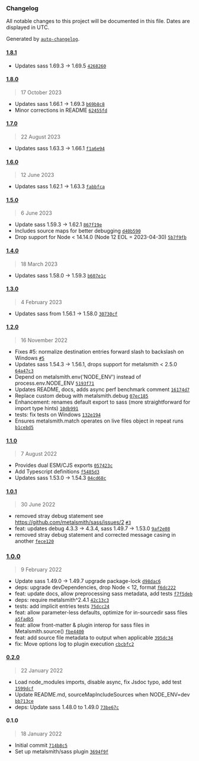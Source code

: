 ### Changelog

All notable changes to this project will be documented in this file. Dates are displayed in UTC.

Generated by [`auto-changelog`](https://github.com/CookPete/auto-changelog).

#### [1.8.1](https://github.com/metalsmith/sass/compare/1.8.0...1.8.1)

- Updates sass 1.69.3 -&gt; 1.69.5 [`4268260`](https://github.com/metalsmith/sass/commit/426826081315fad7a220408fa36abdb2976351aa)

#### [1.8.0](https://github.com/metalsmith/sass/compare/1.7.0...1.8.0)

> 17 October 2023

- Updates sass 1.66.1 -&gt; 1.69.3 [`b69b8c8`](https://github.com/metalsmith/sass/commit/b69b8c87e107ed3ecfb5a1e003b8bfe0bad739e9)
- Minor corrections in README [`62455fd`](https://github.com/metalsmith/sass/commit/62455fde7b673b86078a70807d257f9d8b9606eb)

#### [1.7.0](https://github.com/metalsmith/sass/compare/1.6.0...1.7.0)

> 22 August 2023

- Updates sass 1.63.3 -&gt; 1.66.1 [`f1a6e94`](https://github.com/metalsmith/sass/commit/f1a6e942d505440d88f92bf07aea26985762c7d6)

#### [1.6.0](https://github.com/metalsmith/sass/compare/1.5.0...1.6.0)

> 12 June 2023

- Updates sass 1.62.1 -&gt; 1.63.3 [`fabbfca`](https://github.com/metalsmith/sass/commit/fabbfcaac6be962b3675b10da35a13bd5e7b9578)

#### [1.5.0](https://github.com/metalsmith/sass/compare/1.4.0...1.5.0)

> 6 June 2023

- Update sass 1.59.3 -&gt; 1.62.1 [`867f19e`](https://github.com/metalsmith/sass/commit/867f19e0c897f1d4d2d46cae4a71c2f45b0dba49)
- Includes source maps for better debugging [`d40b590`](https://github.com/metalsmith/sass/commit/d40b5904f928fd0d470a8b02ea77e9d1f34bf151)
- Drop support for Node &lt; 14.14.0 (Node 12 EOL = 2023-04-30) [`5b7f9fb`](https://github.com/metalsmith/sass/commit/5b7f9fbeeb61a784c920177a05be7d333b1cae91)

#### [1.4.0](https://github.com/metalsmith/sass/compare/1.3.0...1.4.0)

> 18 March 2023

- Updates sass 1.58.0 -&gt; 1.59.3 [`b607e1c`](https://github.com/metalsmith/sass/commit/b607e1cc05dac972ed8d87ed223804546133a4e5)

#### [1.3.0](https://github.com/metalsmith/sass/compare/1.2.0...1.3.0)

> 4 February 2023

- Updates sass from 1.56.1 -&gt; 1.58.0 [`30730cf`](https://github.com/metalsmith/sass/commit/30730cfcc63f92df969844c73ad0f74c9bf3feaf)

#### [1.2.0](https://github.com/metalsmith/sass/compare/1.1.0...1.2.0)

> 16 November 2022

- Fixes #5: normalize destination entries forward slash to backslash on Windows [`#5`](https://github.com/metalsmith/sass/issues/5)
- Updates sass 1.54.3 -&gt; 1.56.1, drops support for metalsmith &lt; 2.5.0 [`64a47c3`](https://github.com/metalsmith/sass/commit/64a47c30ff0171c5e0d353e90590d1be2b5e78fc)
- Depend on metalsmith.env('NODE_ENV') instead of process.env.NODE_ENV [`5193f71`](https://github.com/metalsmith/sass/commit/5193f718bd85b6110494eeb01a0998ae5c4fcf3c)
- Updates README, docs, adds async perf benchmark comment [`16174d7`](https://github.com/metalsmith/sass/commit/16174d771cbea8105a401c873c03947d86054ff5)
- Replace custom debug with metalsmith.debug [`07ec185`](https://github.com/metalsmith/sass/commit/07ec1851b8bb6914c5da704b8ae33bc7117ab0c4)
- Enhancement: renames default export to sass (more straightforward for import type hints) [`10db991`](https://github.com/metalsmith/sass/commit/10db991ce6b6ea4a43245105ecc5d80816f42219)
- tests: fix tests on Windows [`132e194`](https://github.com/metalsmith/sass/commit/132e19422fc3af16170896df575d0843fad0e962)
- Ensures metalsmith.match operates on live files object in repeat runs [`b1cebd5`](https://github.com/metalsmith/sass/commit/b1cebd5316d34211cb351ddafaa12bd54084834a)

#### [1.1.0](https://github.com/metalsmith/sass/compare/1.0.1...1.1.0)

> 7 August 2022

- Provides dual ESM/CJS exports [`057423c`](https://github.com/metalsmith/sass/commit/057423cdb79bfb72e35b74e6ee902645c225352d)
- Add Typescript definitions [`f5485d3`](https://github.com/metalsmith/sass/commit/f5485d397250ff324cf364d3c0c9565312bea572)
- Updates sass 1.53.0 -&gt; 1.54.3 [`04cd68c`](https://github.com/metalsmith/sass/commit/04cd68c75333ad0287ff927b4d627ee0be8d07ae)

#### [1.0.1](https://github.com/metalsmith/sass/compare/1.0.0...1.0.1)

> 30 June 2022

- removed stray debug statement see https://github.com/metalsmith/sass/issues/2 [`#3`](https://github.com/metalsmith/sass/pull/3)
- feat: updates debug 4.3.3 -&gt; 4.3.4, sass 1.49.7 -&gt; 1.53.0 [`9af2e08`](https://github.com/metalsmith/sass/commit/9af2e08ae93b8c3c6d520fe2f72546f41ac81a39)
- removed stray debug statement and corrected message casing in another [`fece120`](https://github.com/metalsmith/sass/commit/fece120bfd700cc798cd7c9e0ee465b99c9a2da4)

### [1.0.0](https://github.com/metalsmith/sass/compare/0.2.0...1.0.0)

> 9 February 2022

- Update sass 1.49.0 -&gt; 1.49.7 upgrade package-lock [`d98dac6`](https://github.com/metalsmith/sass/commit/d98dac6c0981c904165c806a0a43855e78dd3d6a)
- deps: upgrade devDependencies, drop Node &lt; 12, format [`f6dc222`](https://github.com/metalsmith/sass/commit/f6dc222f1f80d8198a1c095077a3561bfe0f1b07)
- feat: update docs, allow preprocessing sass metadata, add tests [`f7f5deb`](https://github.com/metalsmith/sass/commit/f7f5deb53c7c039a501ade1f6112388810235a04)
- deps: require metalsmith^2.4.1 [`42c13c3`](https://github.com/metalsmith/sass/commit/42c13c3e053ec6e101b1d1849684fb82b1107425)
- tests: add implicit entries tests [`75dcc24`](https://github.com/metalsmith/sass/commit/75dcc24e2a5576e98a0d9ceb21691f2afb981d57)
- feat: allow parameter-less defaults, optimize for in-sourcedir sass files [`a5fadb5`](https://github.com/metalsmith/sass/commit/a5fadb5faed3105c8ac46d64b585a9f1a6bd7a9e)
- feat: allow front-matter & plugin interop for sass files in Metalsmith.source() [`fbe4400`](https://github.com/metalsmith/sass/commit/fbe4400fcb2add51ba22bc3c28a95fbf5d8cbe94)
- feat: add source file metadata to output when applicable [`395dc34`](https://github.com/metalsmith/sass/commit/395dc347ae126da9f1367594a804203dd615f6aa)
- fix: Move options log to plugin execution [`cbcbfc2`](https://github.com/metalsmith/sass/commit/cbcbfc28dd1ba98f9cc337fb4cbd09fe1c09eab4)

#### [0.2.0](https://github.com/metalsmith/sass/compare/0.1.0...0.2.0)

> 22 January 2022

- Load node_modules imports, disable async, fix Jsdoc typo, add test [`1599dcf`](https://github.com/metalsmith/sass/commit/1599dcfa56eb149cff1972c75391cf2e9861435f)
- Update README.md, sourceMapIncludeSources when NODE_ENV=dev [`bb713ce`](https://github.com/metalsmith/sass/commit/bb713cede158155744ebeef032d6aaa74a38fa70)
- deps: Update sass 1.48.0 to 1.49.0 [`73be67c`](https://github.com/metalsmith/sass/commit/73be67c3e23e4aa3c4ad6a58cd2916c3a5710746)

#### 0.1.0

> 18 January 2022

- Initial commit [`714b8c5`](https://github.com/metalsmith/sass/commit/714b8c5017d52a2e79ddbe7bb293b6f809ec83a4)
- Set up metalsmith/sass plugin [`3694f9f`](https://github.com/metalsmith/sass/commit/3694f9f99c465a89e3b84f610cce627924a5f2f1)
